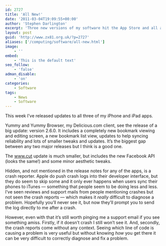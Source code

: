 ```yaml
---
id: 2727
title: 'All New!'
date: '2011-03-04T19:09:55+00:00'
author: 'Stephen Darlington'
excerpt: 'Three new versions of my software hit the App Store and all at the same time.'
layout: post
guid: 'http://www.zx81.org.uk/?p=2727'
aliases: ['/computing/software/all-new.html']
image:
    - ''
embed:
    - 'This is the default text'
seo_follow:
    - 'false'
adman_disable:
    - 'on'
categories:
    - Software
tags:
    - News
    - Software
---
```


This week I’ve released updates to all three of my iPhone and iPad apps.

Yummy and Yummy Browser, my Delicious.com client, see the release of a big update: version 2.6.0. It includes a completely new bookmark viewing and editing screen, a new bookmark list view, updates to help syncing reliability and lots of smaller tweaks and updates. It’s the biggest gap between any two major releases but I think is a good one.

The www.cut update is much smaller, but includes the new Facebook API (looks the same!) and some minor aesthetic tweaks.

Hidden, and not mentioned in the release notes for any of the apps, is a crash reporter. Apple do push crash logs into their developer interface, but they do seem to skip some and it only ever happens when users sync their phones to iTunes — something that people seem to be doing less and less. I’ve seen reviews and support mails from people mentioning crashes but not seen the crash reports — which makes it *really* difficult to diagnose a problem. Hopefully you’ll never see it, but now they’ll prompt you to send the log directly to me after a crash.

However, even with that it’s still worth pinging me a support email if you see something amiss. Firstly, if it doesn’t crash I still won’t see it. And, secondly, the crash reports come without any context. Seeing which line of code is causing a problem is very useful but without knowing *how* you get there it can be very difficult to correctly diagnose and fix a problem.